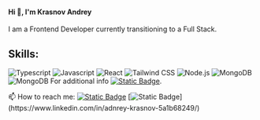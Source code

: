 #### Hi 👋, I'm Krasnov Andrey

I am a Frontend Developer currently transitioning to a Full Stack.

## Skills:
![Typescript]({https://img.shields.io/badge/TypeScript-007ACC?style=for-the-badge&logo=typescript&logoColor=white}) ![Javascript]({https://img.shields.io/badge/JavaScript-323330?style=for-the-badge&logo=javascript&logoColor=F7DF1E}) ![React]({https://img.shields.io/badge/React-20232A?style=for-the-badge&logo=react&logoColor=61DAFB}) ![Tailwind CSS]({https://img.shields.io/badge/Tailwind_CSS-38B2AC?style=for-the-badge&logo=tailwind-css&logoColor=white}) ![Node.js]({https://img.shields.io/badge/Node%20js-339933?style=for-the-badge&logo=nodedotjs&logoColor=white}) ![MongoDB]({https://img.shields.io/badge/MongoDB-4EA94B?style=for-the-badge&logo=mongodb&logoColor=white}) ![MongoDB]({https://img.shields.io/badge/PostgreSQL-316192?style=for-the-badge&logo=postgresql&logoColor=white})
For additional info [![Static Badge](https://img.shields.io/badge/open_CV-yellow?style=for-the-badge)](https://cv-two-red.vercel.app).

📫 How to reach me:
[![Static Badge](https://img.shields.io/badge/Gmail-D14836?style=for-the-badge&logo=gmail&logoColor=white)](a.krasnov.dev@gmail.com) [![Static Badge]([https://img.shields.io/badge/Gmail-D14836?style=for-the-badge&logo=gmail&logoColor=white](https://img.shields.io/badge/LinkedIn-0077B5?style=for-the-badge&logo=linkedin&logoColor=white))](https://www.linkedin.com/in/adnrey-krasnov-5a1b68249/)
